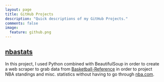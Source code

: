 ```yaml
---
layout: page
title: GitHub Projects
description: "Quick descriptions of my GitHub Projects."
comments: false
image:
  feature: github.png
---
```

## <a href="https://github.com/allenwang28/nbastats">nbastats</a>
In this project, I used Python combined with BeautifulSoup in order to create a web scraper to grab data from <a href="http://basketball-reference.com">Basketball-Reference</a>
in order to project NBA standings and misc. statistics without having to go through <a href="http://nba.com">nba.com</a>.

